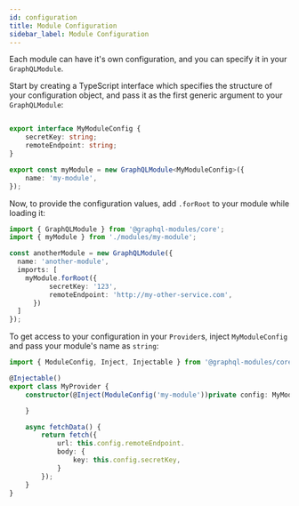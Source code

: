 ```yaml
---
id: configuration
title: Module Configuration
sidebar_label: Module Configuration
---
```


Each module can have it's own configuration, and you can specify it in your `GraphQLModule`.

Start by creating a TypeScript interface which specifies the structure of your configuration object, and pass it as the first generic argument to your `GraphQLModule`:

```typescript

export interface MyModuleConfig {
    secretKey: string;
    remoteEndpoint: string;
}

export const myModule = new GraphQLModule<MyModuleConfig>({
    name: 'my-module',
});
```

Now, to provide the configuration values, add `.forRoot` to your module while loading it:

```typescript
import { GraphQLModule } from '@graphql-modules/core';
import { myModule } from './modules/my-module';

const anotherModule = new GraphQLModule({
  name: 'another-module',
  imports: [
    myModule.forRoot({
          secretKey: '123',
          remoteEndpoint: 'http://my-other-service.com',
      })
  ]
});
```

To get access to your configuration in your `Provider`s, inject `MyModuleConfig` and pass your module's name as `string`:

```typescript
import { ModuleConfig, Inject, Injectable } from '@graphql-modules/core';

@Injectable()
export class MyProvider {
    constructor(@Inject(ModuleConfig('my-module'))private config: MyModuleConfig) {

    }

    async fetchData() {
        return fetch({
            url: this.config.remoteEndpoint.
            body: {
                key: this.config.secretKey,
            }
        });
    }
}
```
